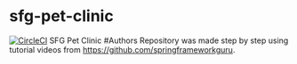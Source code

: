 # sfg-pet-clinic

[![CircleCI](https://dl.circleci.com/status-badge/img/gh/AleksanderOrlovIT/sfg-pet-clinic/tree/main.svg?style=svg)](https://dl.circleci.com/status-badge/redirect/gh/AleksanderOrlovIT/sfg-pet-clinic/tree/main)
SFG Pet Clinic
#Authors
Repository was made step by step using tutorial videos from https://github.com/springframeworkguru.
